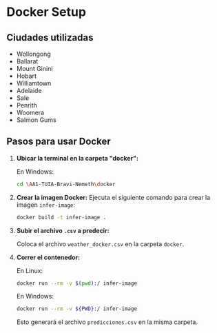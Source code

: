 # Docker Setup

## Ciudades utilizadas

- Wollongong
- Ballarat
- Mount Ginini
- Hobart
- Williamtown
- Adelaide
- Sale
- Penrith
- Woomera
- Salmon Gums

## Pasos para usar Docker

1. **Ubicar la terminal en la carpeta "docker":**

   En Windows:

   ```bash
   cd \AA1-TUIA-Bravi-Nemeth\docker
   ```

2. **Crear la imagen Docker:**
   Ejecuta el siguiente comando para crear la imagen `infer-image`:

   ```bash
   docker build -t infer-image .
   ```

3. **Subir el archivo `.csv` a predecir:**

   Coloca el archivo `weather_docker.csv` en la carpeta `docker`.

4. **Correr el contenedor:**

   En Linux:

   ```bash
   docker run --rm -v $(pwd):/ infer-image
   ```

   En Windows:

   ```bash
   docker run --rm -v ${PWD}:/ infer-image
   ```

   Esto generará el archivo `predicciones.csv` en la misma carpeta.
